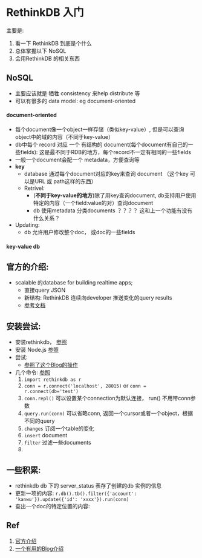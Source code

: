 # RethinkDB 入门
主要是:
1. 看一下 RethinkDB 到底是个什么
2. 总体掌握以下 NoSQL
3. 会用RethinkDB 的相关东西

## NoSQL 
* 主要应该就是 牺牲 consistency 来help distribute 等
* 可以有很多的 data model: eg document-oriented 

#### document-oriented
* 每个document像一个object一样存储（类似key-value）, 但是可以查询object中的域的内容（不同于key-value）  
* db中每个 record 对应 一个 有结构的 document(每个document有自己的一些fields): 这是最不同于RDB的地方，每个record不一定有相同的一些fields
* 一般一个document会配一个 metadata，方便查询等
* **key**  
	* database 通过每个document对应的key来查询 document （这个key 可以是URL 或 path这样的东西）
	* Retrivel: 
		* (**不同于key-value的地方**)除了用key查询document, db支持用户使用特定的内容（一个field:value的对）查询document
		* db 使用metadata 分类documents  ？？？？ 这和上一个功能有没有什么关系？ 
* Updating: 
	* db 允许用户修改整个doc， 或doc的一些fields

#### key-value db

## 官方的介绍: 
* scalable 的database for building realtime apps;  
	* 直接query JSON
	* 新结构: RethinkDB 连续向developer 推送变化的query results 
	* [参考文档](https://www.rethinkdb.com/faq/)

## 安装尝试: 
* 安装rethinkdb， [参照](https://www.rethinkdb.com/docs/guide/javascript/)
* 安装 Node.js [参照](http://www.runoob.com/nodejs/nodejs-install-setup.html)
* 尝试:
	* [参照了这个Blog的操作](http://www.cnblogs.com/cocoajin/p/3678307.html)
* 几个命令: [参照](https://www.rethinkdb.com/api/python/#run)
	1. `import rethinkdb as r`
	2. `conn = r.connect('localhost', 28015)` or `conn = r.connect(db='test')`
	3.  `conn.repl()` 可以设置某个connection为默认连接， run() 不用带conn参数 
	4. `query.run(conn)` 可以省略conn, 返回一个cursor或者一个object，根据不同的query
	5. `changes` 订阅一个table的变化
	6. `insert` document 
	7. `filter` 过滤一些documents
	8. 

## 一些积累:
* rethinkdb db 下的 server_status 表存了创建的db 实例的信息  
* 更新一项的内容: `r.db().tb().filter({'account': 'kanwu'}).update({'id': 'xxxx'}).run(conn)` 
* 查出一个doc的特定位置的内容: 

## Ref 
1. [官方介绍](https://www.rethinkdb.com)
2. [一个有用的Blog介绍](http://www.zcfy.cc/article/rethinkdb-cookbook-for-javascript-484.html#filtering)